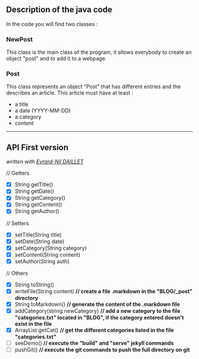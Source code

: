 ## Description of the java code ##

In the code you will find two classes : 
### NewPost ###
This class is the main class of the program, it allows everybody to create an object "post" and to add it to a webpage.

### Post ###
This class represents an object "Post" that has different entries and the describes an article. This article must have at least :
- a title 
- a date (YYYY-MM-DD)
- a category
- content



***
## API First version

*written with [Evrard-Nil DAILLET](https://github.com/Evrard-Nil)*

// Getters
- [x] String getTitle()
- [x] String getDate()
- [x] String getCategory()
- [x] String getContent()
- [x] String getAuthor()

// Setters
- [x] setTitle(String title)
- [x] setDate(String date)
- [x] setCategory(String category)
- [x] setContent(String content)
- [x] setAuthor(String auth)

// Others
- [x] String toString()
- [x] writeFile(String content)         **// create a file .markdown in the "BLOG/\_post" directory**
- [x] String toMarkdown()               **// generate the content of the .markdown file**
- [x] addCategory(string newCategory)   **// add a new category to the file "categories.txt" located in "BLOG", if the category entered doesn't exist in the file**
- [x] ArrayList<String> getCat()        **// get the different categories listed in the file "categories.txt"**
- [ ] seeDemo()                         **// execute the "build" and "serve" jekyll commands**
- [ ] pushGit()                         **// execute the git commands to push the full directory on git**
